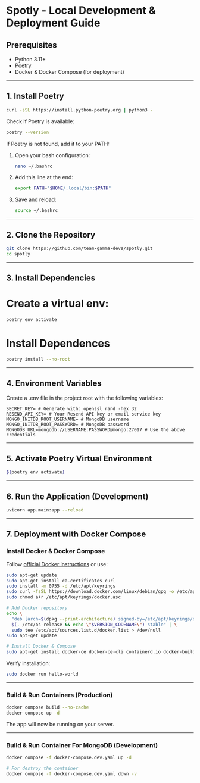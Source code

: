 # Spotly - Local Development & Deployment Guide

## Prerequisites

- Python 3.11+
- [Poetry](https://python-poetry.org/)
- Docker & Docker Compose (for deployment)

---

## 1. Install Poetry

```bash
curl -sSL https://install.python-poetry.org | python3 -
```

Check if Poetry is available:

```bash
poetry --version
```

If Poetry is not found, add it to your PATH:

1. Open your bash configuration:
   ```bash
   nano ~/.bashrc
   ```
2. Add this line at the end:
   ```bash
   export PATH="$HOME/.local/bin:$PATH"
   ```
3. Save and reload:
   ```bash
   source ~/.bashrc
   ```

---

## 2. Clone the Repository

```bash
git clone https://github.com/team-gamma-devs/spotly.git
cd spotly
```

---

## 3. Install Dependencies

# Create a virtual env:

```bash
poetry env activate
```

# Install Dependences

```bash
poetry install --no-root
```

---

## 4. Environment Variables

Create a .env file in the project root with the following variables:

```env
SECRET_KEY= # Generate with: openssl rand -hex 32
RESEND_API_KEY= # Your Resend API key or email service key
MONGO_INITDB_ROOT_USERNAME= # MongoDB username
MONGO_INITDB_ROOT_PASSWORD= # MongoDB password
MONGODB_URL=mongodb://USERNAME:PASSWORD@mongo:27017 # Use the above credentials
```

---

## 5. Activate Poetry Virtual Environment

```bash
$(poetry env activate)
```

---

## 6. Run the Application (Development)

```bash
uvicorn app.main:app --reload
```

---

## 7. Deployment with Docker Compose

### Install Docker & Docker Compose

Follow [official Docker instructions](https://docs.docker.com/engine/install/) or use:

```bash
sudo apt-get update
sudo apt-get install ca-certificates curl
sudo install -m 0755 -d /etc/apt/keyrings
sudo curl -fsSL https://download.docker.com/linux/debian/gpg -o /etc/apt/keyrings/docker.asc
sudo chmod a+r /etc/apt/keyrings/docker.asc

# Add Docker repository
echo \
  "deb [arch=$(dpkg --print-architecture) signed-by=/etc/apt/keyrings/docker.asc] https://download.docker.com/linux/debian \
  $(. /etc/os-release && echo \"$VERSION_CODENAME\") stable" | \
  sudo tee /etc/apt/sources.list.d/docker.list > /dev/null
sudo apt-get update

# Install Docker & Compose
sudo apt-get install docker-ce docker-ce-cli containerd.io docker-buildx-plugin docker-compose-plugin
```

Verify installation:
```bash
sudo docker run hello-world
```

---

### Build & Run Containers (Production)

```bash
docker compose build --no-cache
docker compose up -d
```

The app will now be running on your server.

---

### Build & Run Container For MongoDB (Development)

```bash
docker compose -f docker-compose.dev.yaml up -d

# For destroy the container
docker compose -f docker-compose.dev.yaml down -v
```
